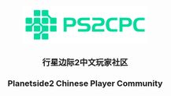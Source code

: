 <p align="center">
  <a href="https://ps2cpc.site">
    <img src="https://github.com/PlanetSide2-CPC/.github/raw/main/profile/%E4%B8%BB%E9%A2%98.png" alt="Logo" width="50%" height="">
  </a>

<h3 align="center">行星边际2中文玩家社区</h3>

<h3 align="center">Planetside2 Chinese Player Community</h3>
